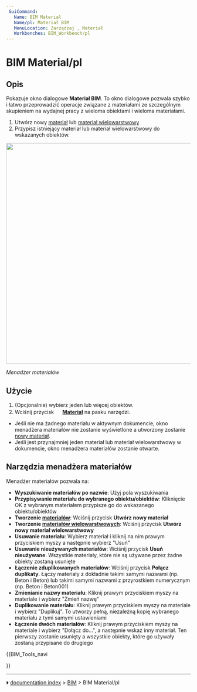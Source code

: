 ```yaml
---
 GuiCommand:
   Name: BIM Material
   Name/pl: Materiał BIM
   MenuLocation: Zarządzaj , Materiał
   Workbenches: BIM_Workbench/pl
---
```


# BIM Material/pl



## Opis

Pokazuje okno dialogowe **Materiał BIM**. To okno dialogowe pozwala szybko i łatwo przeprowadzić operacje związane z materiałami ze szczególnym skupieniem na wydajnej pracy z wieloma obiektami i wieloma materiałami.

1.  Utwórz nowy [materiał](Arch_SetMaterial/pl.md) lub [materiał wielowarstwowy](Arch_MultiMaterial/pl.md)
2.  Przypisz istniejący materiał lub materiał wielowarstwowy do wskazanych obiektów.

<img alt="" src=images/BIM_materials_screenshot.png  style="width:600px;">



*Menadżer materiałów*



## Użycie

1.  (Opcjonalnie) wybierz jeden lub więcej obiektów.
2.  Wciśnij przycisk **<img src="images/BIM_Material.svg" width=16px> [Materiał](BIM_Material/pl.md)** na pasku narzędzi.

-   Jeśli nie ma żadnego materiału w aktywnym dokumencie, okno menadżera materiałów nie zostanie wyświetlone a utworzony zostanie [nowy materiał](Arch_SetMaterial/pl.md).
-   Jeśli jest przynajmniej jeden materiał lub materiał wielowarstwowy w dokumencie, okno menadżera materiałów zostanie otwarte.



## Narzędzia menadżera materiałów 

Menadżer materiałów pozwala na:

-   **Wyszukiwanie materiałów po nazwie**: Użyj pola wyszukiwania
-   **Przypisywanie materiału do wybranego obiektu/obiektów**: Kliknięcie OK z wybranym materiałem przypisze go do wskazanego obiektu/obiektów
-   **Tworzenie [materiałów](Arch_SetMaterial/pl.md)**: Wciśnij przycisk **Utwórz nowy materiał**
-   **Tworzenie [materiałów wielowarstwowych](Arch_MultiMaterial/pl.md)**: Wciśnij przycisk **Utwórz nowy materiał wielowarstwowy**
-   **Usuwanie materiału**: Wybierz materiał i kliknij na nim prawym przyciskiem myszy a następnie wybierz \"Usuń\"
-   **Usuwanie nieużywanych materiałów**: Wciśnij przycisk **Usuń nieużywane**. Wszystkie materiały, które nie są używane przez żadne obiekty zostaną usunięte
-   **Łączenie zduplikowanych materiałów**: Wciśnij przycisk **Połącz duplikaty**. Łączy materiały z dokładnie takimi samymi nazwami (np. Beton i Beton) lub takimi samymi nazwami z przyrostkiem numerycznym (np. Beton i Beton001)
-   **Zmienianie nazwy materiału**: Kliknij prawym przyciskiem myszy na materiale i wybierz \"Zmień nazwę\"
-   **Duplikowanie materiału**: Kliknij prawym przyciskiem myszy na materiale i wybierz \"Duplikuj\". To utworzy pełną, niezależną kopię wybranego materiału z tymi samymi ustawieniami
-   **Łączenie dwóch materiałów**: Kliknij prawym przyciskiem myszy na materiale i wybierz \"Dołącz do\...\", a następnie wskaż inny materiał. Ten pierwszy zostanie usunięty a wszystkie obiekty, które go używały zostaną przypisane do drugiego





{{BIM_Tools_navi

}}



---
⏵ [documentation index](../README.md) > [BIM](BIM_Workbench.md) > BIM Material/pl
